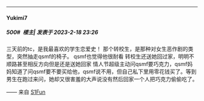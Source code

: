 
*****

####  Yukimi7  
##### 500#         楼主| 发表于 2023-2-18 23:26

三天前的tc，是我最喜欢的学生恋爱史！
那个转校生，是那种对女生恶作剧的类型，突然抽走qsmf的椅子。
qsmf也觉得他很耐看
转校生还送她回过家，明明不顺路甚至相反方向但是还是送她回家
情人节超级主动问qsmf要巧克力，qsmf妈妈知道了问qsmf要不要买给他，qsmf说不用，但自己私下里用零花钱买了。等到男生在跑过来问，她却又很害羞的大声说没有然后回家一个人把巧克力偷偷吃了。

—— 来自 [S1Fun](https://s1fun.koalcat.com)

